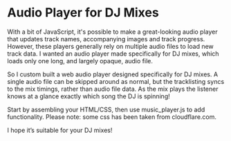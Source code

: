 # Audio Player for DJ Mixes

With a bit of JavaScript, it's possible to make a great-looking audio player that updates track names, accompanying images and track progress. However, these players generally rely on multiple audio files to load new track data. I wanted an audio player made specifically for DJ mixes, which loads only one long, and largely opaque, audio file.

So I custom built a web audio player designed specifically for DJ mixes. A single audio file can be skipped around as normal, but the tracklisting syncs to the mix timings, rather than audio file data. As the mix plays the listener knows at a glance exactly which song the DJ is spinning!

Start by assembling your HTML/CSS, then use music_player.js to add functionality. Please note: some css has been taken from cloudflare.com.

I hope it’s suitable for your DJ mixes!
